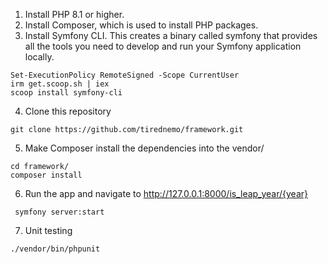 1. Install PHP 8.1 or higher.
2. Install Composer, which is used to install PHP packages.
3. Install Symfony CLI. This creates a binary called symfony that provides all the tools you need to develop and run your Symfony application locally.
```
Set-ExecutionPolicy RemoteSigned -Scope CurrentUser
irm get.scoop.sh | iex
scoop install symfony-cli
```  
4. Clone this repository
```
git clone https://github.com/tirednemo/framework.git
```
5. Make Composer install the dependencies into the vendor/
```
cd framework/
composer install
```
6. Run the app and navigate to http://127.0.0.1:8000/is_leap_year/{year}
```
 symfony server:start
 ```
7. Unit testing
```
./vendor/bin/phpunit
``` 

